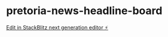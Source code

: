 # pretoria-news-headline-board

[Edit in StackBlitz next generation editor ⚡️](https://stackblitz.com/~/github.com/240353164-V-mntu/pretoria-news-headline-board)
